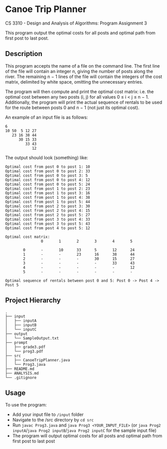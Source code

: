 # Canoe Trip Planner
CS 3310 - Design and Analysis of Algorithms: Program Assignment 3

This program output the optimal costs for all posts and optimal path from first post to last post.

## Description

This program accepts the name of a file on the command line. The first line of the file will contain an integer n, giving the number of posts along the river. The remaining n − 1 lines of the file will contain the integers of the cost matrix, delimited by white space, omitting the unnecessary entries.

The program will then compute and print the optimal cost matrix: i.e. the optimal cost between any two posts (i, j) for all values 0 ≤ i < j ≤ n − 1. Additionally, the program will print the actual sequence of rentals to be used for the route between posts 0 and n − 1 (not just its optimal cost).

An example of an input file is as follows:
```
6
10 50  5 12 27 
   23 16 38 44
      30 15 33
         33 43
            12
```

The output should look (something) like:
```
Optimal cost from post 0 to post 1: 10
Optimal cost from post 0 to post 2: 33
Optimal cost from post 0 to post 3: 5
Optimal cost from post 0 to post 4: 12
Optimal cost from post 0 to post 5: 24
Optimal cost from post 1 to post 2: 23
Optimal cost from post 1 to post 3: 16
Optimal cost from post 1 to post 4: 38
Optimal cost from post 1 to post 5: 44
Optimal cost from post 2 to post 3: 30
Optimal cost from post 2 to post 4: 15
Optimal cost from post 2 to post 5: 27
Optimal cost from post 3 to post 4: 33
Optimal cost from post 3 to post 5: 43
Optimal cost from post 4 to post 5: 12

Optimal cost matrix:
                0       1       2       3       4       5

        0       -       10      33      5       12      24
        1       -       -       23      16      38      44
        2       -       -       -       30      15      27
        3       -       -       -       -       33      43
        4       -       -       -       -       -       12
        5       -       -       -       -       -       -

Optimal sequence of rentals between post 0 and 5: Post 0 -> Post 4 -> Post 5
```

## Project Hierarchy
```
.
├── input
│   ├── inputA
│   ├── inputB
│   └── inputC
├── output
│   └── SampleOutput.txt
├── prompt
│   ├── grade3.pdf
│   └── prog3.pdf
├── src
│   ├── CanoeTripPlanner.java
│   └── Prog3.java
├── README.md
├── ANALYSIS.md
└── .gitignore
```

## Usage
To use the program:

- Add your input file to `/input` folder
- Navigate to the /src directory by `cd src`
- Run `javac Prog3.java` and `java Prog3 <YOUR_INPUT_FILE>` (or `java Prog2 inputA`/`java Prog2 inputB`/`java Prog2 inputC` for the sample input file)
- The program will output optimal costs for all posts and optimal path from first post to last post
